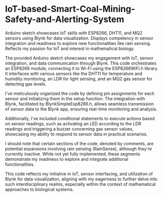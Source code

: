 # IoT-based-Smart-Coal-Mining-Safety-and-Alerting-System
Arduino sketch showcases IoT skills with ESP8266, DHT11, and MQ2 sensors using Blynk for data visualization. Displays competency in sensor integration and readiness to explore new functionalities like rain sensing. Reflects my passion for IoT and interest in mathematical biology.

The provided Arduino sketch showcases my engagement with IoT, sensor integration, and data communication through Blynk. This code orchestrates an ESP8266 module, connecting it to Wi-Fi using the ESP8266WiFi.h library. It interfaces with various sensors like the DHT11 for temperature and humidity monitoring, an LDR for light sensing, and an MQ2 gas sensor for detecting gas levels.

I've meticulously organized the code by defining pin assignments for each sensor and initializing them in the setup function. The integration with Blynk, facilitated by BlynkSimpleEsp8266.h, allows seamless transmission of sensor data to the Blynk app, ensuring real-time monitoring and analysis.

Additionally, I've included conditional statements to execute actions based on sensor readings, such as activating an LED according to the LDR readings and triggering a buzzer concerning gas sensor values, showcasing my ability to respond to sensor data in practical scenarios.

I should note that certain sections of the code, denoted by comments, are potential expansions involving rain sensing (RainSense), although they're currently inactive. While not yet fully implemented, these segments demonstrate my readiness to explore and integrate additional functionalities.

This code reflects my initiative in IoT, sensor interfacing, and utilization of Blynk for data visualization, aligning with my eagerness to further delve into such interdisciplinary realms, especially within the context of mathematical approaches to biological systems.


